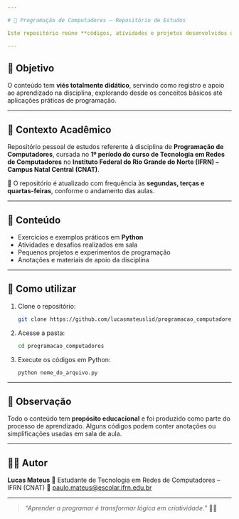 ```yaml
---

# 🐍 Programação de Computadores – Repositório de Estudos

Este repositório reúne **códigos, atividades e projetos desenvolvidos durante a disciplina de Programação de Computadores**, com o objetivo de **registrar minha evolução como estudante** e praticar a **linguagem Python**.

---
```


## 🎯 Objetivo

O conteúdo tem **viés totalmente didático**, servindo como registro e apoio ao aprendizado na disciplina, explorando desde os conceitos básicos até aplicações práticas de programação.

---

## 🏫 Contexto Acadêmico

Repositório pessoal de estudos referente à disciplina de **Programação de Computadores**, cursada no
**1º período do curso de Tecnologia em Redes de Computadores**
no **Instituto Federal do Rio Grande do Norte (IFRN) – Campus Natal Central (CNAT)**.

📅 O repositório é atualizado com frequência às **segundas, terças e quartas-feiras**, conforme o andamento das aulas.

---

## 📂 Conteúdo

* Exercícios e exemplos práticos em **Python**
* Atividades e desafios realizados em sala
* Pequenos projetos e experimentos de programação
* Anotações e materiais de apoio da disciplina

---

## 🚀 Como utilizar

1. Clone o repositório:

   ```bash
   git clone https://github.com/lucasmateuslid/programacao_computadores.git
   ```
2. Acesse a pasta:

   ```bash
   cd programacao_computadores
   ```
3. Execute os códigos em Python:

   ```bash
   python nome_do_arquivo.py
   ```

---

## 💬 Observação

Todo o conteúdo tem **propósito educacional** e foi produzido como parte do processo de aprendizado.
Alguns códigos podem conter anotações ou simplificações usadas em sala de aula.

---

## 👨‍💻 Autor

**Lucas Mateus**
📍 Estudante de Tecnologia em Redes de Computadores – IFRN (CNAT)
📧 paulo.mateus@escolar.ifrn.edu.br

---

> *“Aprender a programar é transformar lógica em criatividade.”* 🧠💡

